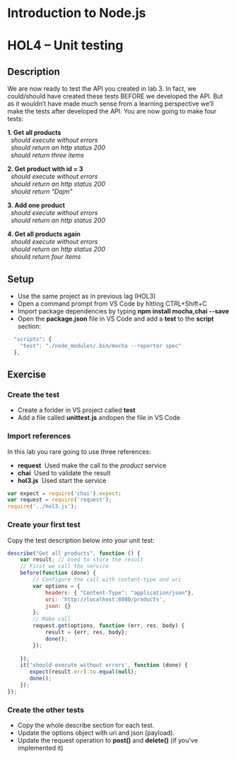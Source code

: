 # Introduction to Node.js
# HOL4 – Unit testing
## Description
We are now ready to test the API you created in lab 3. In fact, we could/should have created these tests BEFORE we developed the API. But as it wouldn’t have made much sense from a learning perspective we’ll make the tests after developed the API.
You are now going to make four tests: 

**1. Get all products**  
&nbsp;&nbsp;*should execute without errors*  
&nbsp;&nbsp;*should return an http status 200*  
&nbsp;&nbsp;*should return three items*  

**2. Get product with id = 3**  
&nbsp;&nbsp;*should execute without errors*  
&nbsp;&nbsp;*should return an http status 200*  
&nbsp;&nbsp;*should return "Dajm"*  

**3. Add one product**  
&nbsp;&nbsp;*should execute without errors*  
&nbsp;&nbsp;*should return an http status 200*  

**4. Get all products again**  
&nbsp;&nbsp;*should execute without errors*  
&nbsp;&nbsp;*should return an http status 200*  
&nbsp;&nbsp;*should return four items*  

## Setup
* Use the same project as in previous lag (HOL3)
* Open a command prompt from VS Code by hitting CTRL+Shift+C
* Import package dependencies by typing **npm install mocha,chai --save**
* Open the **package.json** file in VS Code and add a **test** to the **script** section:
```js
  "scripts": {
    "test": "./node_modules/.bin/mocha --reporter spec" 
  },
```
## Exercise
### Create the test
* Create a forlder in VS project called **test**
* Add a file called **unittest.js** andopen the file in VS Code

### Import references
In this lab you rare going to use three references:
* **request**&nbsp;&nbsp;Used make the call to the *product* service
* **chai**&nbsp;&nbsp;Used to validate the result
* **hol3.js**&nbsp;&nbsp;Used start the service

```js
var expect = require('chai').expect;
var request = require('request');
require('../hol3.js');
```

### Create your first test
Copy the test description below into your unit test:
```js
describe("Get all products", function () {
    var result; // Used to store the result
    // First we call the service
    before(function (done) {
        // Configure the call with content-type and uri
        var options = {
            headers: { "Content-Type": "application/json"},
            uri: 'http://localhost:8080/products',
            json: {}
        };
        // Make call
        request.get(options, function (err, res, body) {
            result = {err, res, body};
            done();
        });
        
    });
    it('should execute without errors', function (done) {
       expect(result.err).to.equal(null);
       done();
    });
});
```
### Create the other tests
* Copy the whole describe section for each test. 
* Update the options object with uri and json (payload).
* Update the request operation to **post()** and **delete()** (if you’ve implemented it) 
